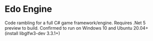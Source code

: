 ﻿# Edo Engine
Code rambling for a full C# game framework/engine. Requires .Net 5 preview to build. Confirmed to run on Windows 10 and Ubuntu 20.04+ (install libglfw3-dev 3.3.1+)